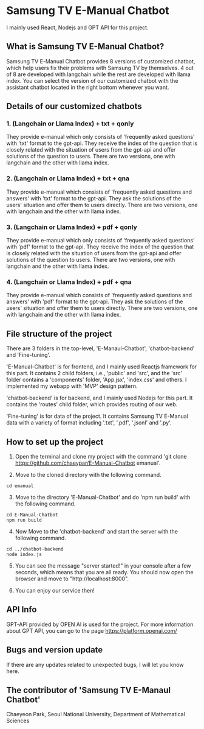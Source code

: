 # Samsung TV E-Manual Chatbot

I mainly used React, Nodejs and GPT API for this project.

## What is Samsung TV E-Manual Chatbot?

Samsung TV E-Manual Chatbot provides 8 versions of customized chatbot, which help users fix their problems with Samsung TV by themselves. 4 out of 8 are developed with langchain while the rest are developed with llama index. You can select the version of our customized chatbot with the assistant chatbot located in the right bottom whenever you want. 

## Details of our customized chatbots

### 1. (Langchain or Llama Index) + txt + qonly
They provide e-manual which only consists of 'frequently asked questions' with 'txt' format to the gpt-api. They receive the index of the question that is closely related with the situation of users from the gpt-api and offer solutions of the question to users. There are two versions, one with langchain and the other with llama index.

### 2. (Langchain or Llama Index) + txt + qna
They provide e-manual which consists of 'frequently asked questions and answers' with 'txt' format to the gpt-api. They ask the solutions of the users' situation and offer them to users directly. There are two versions, one with langchain and the other with llama index.

### 3. (Langchain or Llama Index) + pdf + qonly
They provide e-manual which only consists of 'frequently asked questions' with 'pdf' format to the gpt-api. They receive the index of the question that is closely related with the situation of users from the gpt-api and offer solutions of the question to users. There are two versions, one with langchain and the other with llama index.

### 4. (Langchain or Llama Index) + pdf + qna
They provide e-manual which consists of 'frequently asked questions and answers' with 'pdf' format to the gpt-api. They ask the solutions of the users' situation and offer them to users directly. There are two versions, one with langchain and the other with llama index.

## File structure of the project

There are 3 folders in the top-level, 'E-Manaul-Chatbot', 'chatbot-backend' and 'Fine-tuning'. 

'E-Manual-Chatbot' is for frontend, and I mainly used Reactjs framework for this part. It contains 2 child folders, i.e., 'public' and 'src', and the 'src' folder contains a 'components' folder, 'App.jsx', 'index.css' and others. I implemented my webapp with 'MVP' design pattern.

'chatbot-backend' is for backend, and I mainly used Nodejs for this part. It contains the 'routes' child folder, which provides routing of our web. 

'Fine-tuning' is for data of the project. It contains Samsung TV E-Manual data with a variety of format including '.txt', '.pdf', '.jsonl' and '.py'.

## How to set up the project

1. Open the terminal and clone my project with the command 'git clone https://github.com/chaeypar/E-Manual-Chatbot emanual'.

2. Move to the cloned directory with the following command.
```
cd emanual
```

3. Move to the directory 'E-Manual-Chatbot' and do 'npm run build' with the following command.
```
cd E-Manual-Chatbot
npm run build
```

4. Now Move to the 'chatbot-backend' and start the server with the following command.
```
cd ../chatbot-backend
node index.js
```

5. You can see the message "server started!" in your console after a few seconds, which means that you are all ready. You should now open the browser and move to "http://localhost:8000". 

6. You can enjoy our service then!

## API Info

GPT-API provided by OPEN AI is used for the project. For more information about GPT API, you can go to the page https://platform.openai.com/

## Bugs and version update

If there are any updates related to unexpected bugs, I will let you know here. 

## The contributor of 'Samsung TV E-Manaul Chatbot'

Chaeyeon Park, Seoul National University, Department of Mathematical Sciences